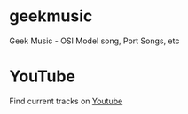 # geekmusic
Geek Music - OSI Model song, Port Songs, etc

# YouTube
Find current tracks on [Youtube](https://www.youtube.com/watch?v=9zVuB4NrR4w&list=PL08uA-aTqKxqn6TwVYWzB6O2e24PP4Fil)